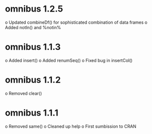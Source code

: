 omnibus 1.2.5
===========
o Updated combineDf() for sophisticated combination of data frames
o Added notIn() and %notin%

omnibus 1.1.3
===========
o Added insert()
o Added renumSeq()
o Fixed bug in insertCol()

omnibus 1.1.2
===========
o Removed clear()

omnibus 1.1.1
===========
o Removed same()
o Cleaned up help
o First sumbission to CRAN
